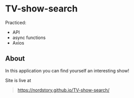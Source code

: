 # TV-show-search
 Practiced: 
 * API 
 * async functions 
 * Axios

 ## About
 In this application you can find yourself an interesting show!


Site is live at 
> https://nordstory.github.io/TV-show-search/

